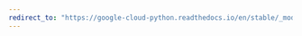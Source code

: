 ```yaml
---
redirect_to: "https://google-cloud-python.readthedocs.io/en/stable/_modules/google/cloud/bigquery_datatransfer_v1.html"
---
```

